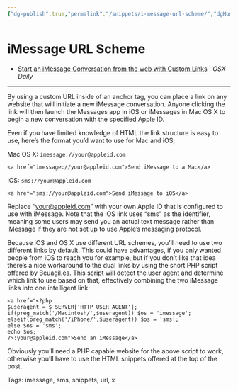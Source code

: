 ```yaml
---
{"dg-publish":true,"permalink":"/snippets/i-message-url-scheme/","dgHomeLink":true,"dgPassFrontmatter":false}
---
```


# iMessage URL Scheme

- [Start an iMessage Conversation from the web with Custom Links](https://osxdaily.com/2012/05/15/start-an-imessage-conversation-from-the-web-with-custom-links/) | *OSX Daily*

---
By using a custom URL inside of an anchor tag, you can place a link on any website that will initiate a new iMessage conversation. Anyone clicking the link will then launch the Messages app in iOS or iMessages in Mac OS X to begin a new conversation with the specified Apple ID.

Even if you have limited knowledge of HTML the link structure is easy to use, here’s the format you’d want to use for Mac and iOS;

Mac OS X: `imessage://your@appleid.com`

`<a href="imessage://your@appleid.com">Send iMessage to a Mac</a>`

iOS: `sms://your@appleid.com`

`<a href="sms://your@appleid.com">Send iMessage to iOS</a>`

Replace “your@appleid.com” with your own Apple ID that is configured to use with iMessage. Note that the iOS link uses “sms” as the identifier, meaning some users may send you an actual text message rather than iMessage if they are not set up to use Apple’s messaging protocol.

Because iOS and OS X use different URL schemes, you’ll need to use two different links by default. This could have advantages, if you only wanted people from iOS to reach you for example, but if you don’t like that idea there’s a nice workaround to the dual links by using the short PHP script offered by Beuagil.es. This script will detect the user agent and determine which link to use based on that, effectively combining the two iMessage links into one intelligent link:

```
<a href="<?php
$useragent = $_SERVER['HTTP_USER_AGENT'];
if(preg_match('/Macintosh/',$useragent)) $os = 'imessage';
elseif(preg_match('/iPhone/',$useragent)) $os = 'sms';
else $os = 'sms';
echo $os;
?>:your@appleid.com">Send an iMessage</a>
```

Obviously you’ll need a PHP capable website for the above script to work, otherwise you’ll have to use the HTML snippets offered at the top of the post.

Tags:
  imessage, sms, snippets, url, x